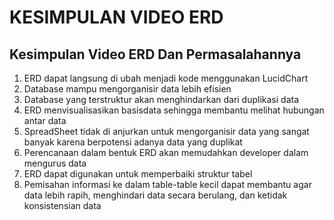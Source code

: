 
# KESIMPULAN VIDEO ERD 
## Kesimpulan Video ERD Dan Permasalahannya
1. ERD dapat langsung di ubah menjadi kode menggunakan LucidChart
2. Database mampu mengorganisir data lebih efisien 
3. Database yang terstruktur akan menghindarkan dari duplikasi data 
4. ERD menvisualisasikan basisdata sehingga membantu melihat hubungan antar data
5. SpreadSheet tidak di anjurkan untuk mengorganisir data yang sangat banyak karena berpotensi adanya data yang duplikat
6. Perencanaan dalam bentuk ERD akan memudahkan developer dalam mengurus data
7. ERD dapat digunakan untuk memperbaiki struktur tabel 
8. Pemisahan informasi ke dalam table-table kecil dapat membantu agar data lebih rapih, menghindari data secara berulang, dan ketidak konsistensian data
